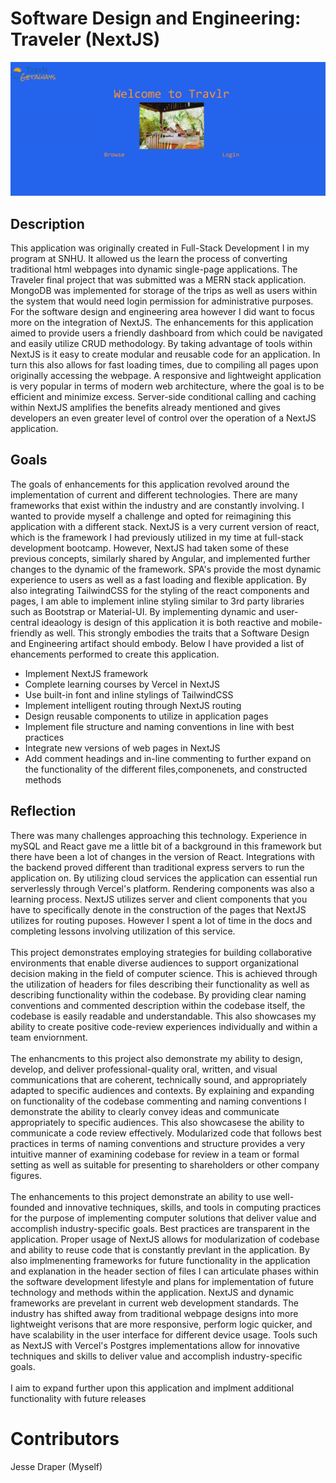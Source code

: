 # Software Design and Engineering: Traveler (NextJS) <br/>
![Traveler](./travelerPictures/1.png)

## Description
This application was originally created in Full-Stack Development I in my program at SNHU. It allowed us the learn the process of converting traditional html webpages into dynamic single-page applications. The Traveler final project that was submitted was a MERN stack application. MongoDB was implemented for storage of the trips as well as users within the system that would need login permission for administrative purposes. For the software design and engineering area however I did want to focus more on the integration of NextJS. The enhancements for this application aimed to provide users a friendly dashboard from which could be navigated and easily utilize CRUD methodology. By taking advantage of tools within NextJS is it easy to create modular and reusable code for an application. In turn this also allows for fast loading times, due to compiling all pages upon originally accessing the webpage. A responsive and lightweight application is very popular in terms of modern web architecture, where the goal is to be efficient and minimize excess. Server-side conditional calling and caching within NextJS amplifies the benefits already mentioned and gives developers an even greater level of control over the operation of a NextJS application.

## Goals
The goals of enhancements for this application revolved around the implementation of current and different technologies. There are many frameworks that exist within the industry and are constantly involving. I wanted to provide myself a challenge and opted for reimagining this application with a different stack. NextJS is a very current version of react, which is the framework I had previously utilized in my time at full-stack development bootcamp. However, NextJS had taken some of these previous concepts, similarly shared by Angular, and implemented further changes to the dynamic of the framework. SPA's provide the most dynamic experience to users as well as a fast loading and flexible application. By also integrating TailwindCSS for the styling of the react components and pages, I am able to implement inline styling similar to 3rd party libraries such as Bootstrap or Material-UI. By implementing dynamic and user-central ideaology is design of this application it is both reactive and mobile-friendly as well. This strongly embodies the traits that a Software Design and Engineering artifact should embody.
Below I have provided a list of ehancements performed to create this application.<br/>
<ul>
  <li>Implement NextJS framework</li>
  <li>Complete learning courses by Vercel in NextJS</li>
  <li>Use built-in font and inline stylings of TailwindCSS</li>
  <li>Implement intelligent routing through NextJS routing</li>
  <li>Design reusable components to utilize in application pages</li>
  <li>Implement file structure and naming conventions in line with best practices</li>
  <li>Integrate new versions of web pages in NextJS</li>
  <li>Add comment headings and in-line commenting to further expand on the functionality of the different files,componenets, and constructed methods</li>
</ul>

## Reflection

There was many challenges approaching this technology. Experience in mySQL and React gave me a little bit of a background in this framework but there have been a lot of changes in the version of React. Integrations with the backend proved different than traditional express servers to run the application on. By utilizing cloud services the application can essential run serverlessly through Vercel's platform. Rendering components was also a learning process. NextJS utilizes server and client components that you have to specifically denote in the construction of the pages that NextJS utilizes for routing puposes. However I spent a lot of time in the docs and completing lessons involving utilization of this service. <br/><br/>
This project demonstrates employing strategies for building collaborative environments that enable diverse audiences to support organizational decision making in the field of computer science. This is achieved through the utilization of headers for files describing their functionality as well as describing functionality within the codebase. By providing clear naming conventions and commented description within the codebase itself, the codebase is easily readable and understandable. This also showcases my ability to create positive code-review experiences individually and within a team enviornment. <br/><br/>
The enhancments to this project also demonstrate my ability to design, develop, and deliver professional-quality oral, written, and visual communications that are coherent, technically sound, and appropriately adapted to specific audiences and contexts. By explaining and expanding on functionality of the codebase commenting and naming conventions I demonstrate the ability to clearly convey ideas and communicate appropriately to specific audiences. This also showcasese the ability to communicate a code review effectively. Modularized code that follows best practices in terms of naming conventions and structure provides a very intuitive manner of examining codebase for review in a team or formal setting as well as suitable for presenting to shareholders or other company figures. <br/><br/>
The enhancements to this project demonstrate an ability to use well-founded and innovative techniques, skills, and tools in computing practices for the purpose of implementing computer solutions that deliver value and accomplish industry-specific goals. Best practices are transparent in the application. Proper usage of NextJS allows for modularization of codebase and ability to reuse code that is constantly prevlant in the application. By also implmenenting frameworks for future functionality in the application and explanation in the header section of files I can articulate phases within the software development lifestyle and plans for implementation of future technology and methods within the application. NextJS and dynamic frameworks are prevelant in current web development standards. The industry has shifted away from traditional webpage designs into more lightweight verisons that are more responsive, perform logic quicker, and have scalability in the user interface for different device usage. Tools such as NextJS with Vercel's Postgres implementations allow for innovative techniques and skills to deliver value and accomplish industry-specific goals. <br/><br/>
I aim to expand further upon this application and implment additional functionality with future releases

# Contributors
Jesse Draper (Myself)

